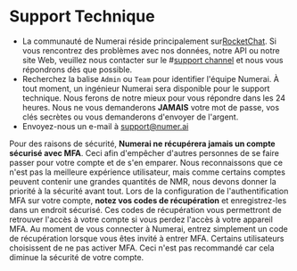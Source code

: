 # Support Technique

* La communauté de Numerai réside principalement sur[RocketChat](https://community.numer.ai/). Si vous rencontrez des problèmes avec nos données, notre API ou notre site Web, veuillez nous contacter sur le #[support channel](https://community.numer.ai/channel/support) et nous vous répondrons dès que possible.
* Recherchez la balise `Admin` ou `Team` pour identifier l'équipe Numerai. À tout moment, un ingénieur Numerai sera disponible pour le support technique. Nous ferons de notre mieux pour vous répondre dans les 24 heures. Nous ne vous demanderons **JAMAIS** votre mot de passe, vos clés secrètes ou vous demanderons d'envoyer de l'argent.
* Envoyez-nous un e-mail à [support@numer.ai](mailto:%20support@numer.ai)

Pour des raisons de sécurité, **Numerai ne récupérera jamais un compte sécurisé avec MFA**. Ceci afin d'empêcher d'autres personnes de se faire passer pour votre compte et de s'en emparer. Nous reconnaissons que ce n'est pas la meilleure expérience utilisateur, mais comme certains comptes peuvent contenir une grandes quantités de NMR, nous devons donner la priorité à la sécurité avant tout. Lors de la configuration de l'authentification MFA sur votre compte, **notez vos codes de récupération** et enregistrez-les dans un endroit sécurisé. Ces codes de récupération vous permettront de retrouver l'accès à votre compte si vous perdez l'accès à votre appareil MFA. Au moment de vous connecter à Numerai, entrez simplement un code de récupération lorsque vous êtes invité à entrer MFA. Certains utilisateurs choisissent de ne pas activer MFA. Ceci n'est pas recommandé car cela diminue la sécurité de votre compte.
